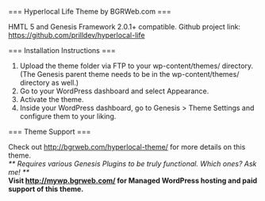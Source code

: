 === Hyperlocal Life Theme by BGRWeb.com ===

HMTL 5 and Genesis Framework 2.0.1+ compatible.
Github project link: https://github.com/prilldev/hyperlocal-life


=== Installation Instructions ===

1. Upload the theme folder via FTP to your wp-content/themes/ directory. (The Genesis parent theme needs to be in the wp-content/themes/ directory as well.)
2. Go to your WordPress dashboard and select Appearance.
3. Activate the theme.
4. Inside your WordPress dashboard, go to Genesis > Theme Settings and configure them to your liking.


=== Theme Support ===

Check out http://bgrweb.com/hyperlocal-theme/ for more details on this theme.<br />
<em>** Requires various Genesis Plugins to be truly functional. Which ones? Ask me! ** </em><br />
<strong>Visit http://mywp.bgrweb.com/ for Managed WordPress hosting and paid support of this theme.</strong>
